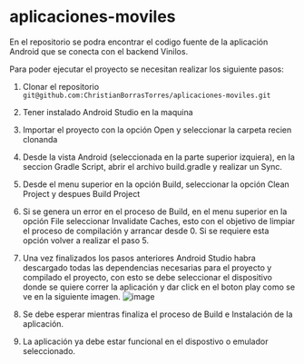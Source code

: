 # aplicaciones-moviles

En el repositorio se podra encontrar el codigo fuente de la aplicación Android que se conecta con el backend Vinilos.

Para poder ejecutar el proyecto se necesitan realizar los siguiente pasos:

1. Clonar el repositorio ``git@github.com:ChristianBorrasTorres/aplicaciones-moviles.git``

2. Tener instalado Android Studio en la maquina

3. Importar el proyecto con la opción Open y seleccionar la carpeta recien clonanda

4. Desde la vista Android (seleccionada en la parte superior izquiera), en la seccion Gradle Script, abrir el archivo build.gradle y realizar un Sync.

5. Desde el menu superior en la opción Build, seleccionar la opción Clean Project y despues Build Project

6. Si se genera un error en el proceso de Build, en el menu superior en la opción File seleccionar Invalidate Caches, esto con el objetivo de limpiar el proceso de compilación y arrancar desde 0. Si se requiere esta opción volver a realizar el paso 5.

7. Una vez finalizados los pasos anteriores Android Studio habra descargado todas las dependencias necesarias para el proyecto y compilado el proyecto, con esto se debe seleccionar el dispositivo donde se quiere correr la aplicación y dar click en el boton play como se ve en la siguiente imagen.
   ![image](https://user-images.githubusercontent.com/70450979/200200409-2721f2e1-adab-47ad-a340-940d992e3bc9.png)

6. Se debe esperar mientras finaliza el proceso de Build e Instalación de la aplicación.

7. La aplicación ya debe estar funcional en el dispostivo o emulador seleccionado.